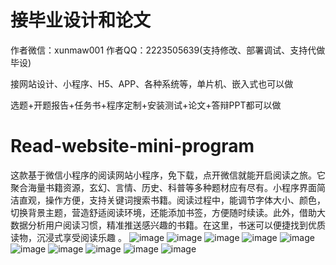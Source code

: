 # 接毕业设计和论文
作者微信：xunmaw001  作者QQ：2223505639(支持修改、部署调试、支持代做毕设)

接网站设计、小程序、H5、APP、各种系统等，单片机、嵌入式也可以做

选题+开题报告+任务书+程序定制+安装测试+论文+答辩PPT都可以做
# Read-website-mini-program
这款基于微信小程序的阅读网站小程序，免下载，点开微信就能开启阅读之旅。它聚合海量书籍资源，玄幻、言情、历史、科普等多种题材应有尽有。小程序界面简洁直观，操作方便，支持关键词搜索书籍。阅读过程中，能调节字体大小、颜色，切换背景主题，营造舒适阅读环境，还能添加书签，方便随时续读。此外，借助大数据分析用户阅读习惯，精准推送感兴趣的书籍。在这里，书迷可以便捷找到优质读物，沉浸式享受阅读乐趣 。
![image](https://github.com/user-attachments/assets/a4b1999c-91c5-43e1-a7ba-f4a0107f3dbd)
![image](https://github.com/user-attachments/assets/551618a7-7ce8-46df-a2b8-85758fd61776)
![image](https://github.com/user-attachments/assets/1a293d08-bc70-4b02-bbce-bf88f7c158f0)
![image](https://github.com/user-attachments/assets/316468ba-630e-4e8f-9819-05ba91f6ef42)
![image](https://github.com/user-attachments/assets/c551e5bf-d1ed-4394-ad71-de7ed78bde11)
![image](https://github.com/user-attachments/assets/7ced02c0-c4f9-4b85-a2f8-bbd5aee4a69a)
![image](https://github.com/user-attachments/assets/ad7a73a3-ddb0-4cc0-947e-4a6055994448)
![image](https://github.com/user-attachments/assets/05044adb-df31-4f1f-b304-5794bdbdf59d)
![image](https://github.com/user-attachments/assets/e4b9b1b3-0f25-49e0-af62-b5d9d0fb9504)
![image](https://github.com/user-attachments/assets/fc3c86e2-e928-4a03-9e1c-be0e4d512a94)
